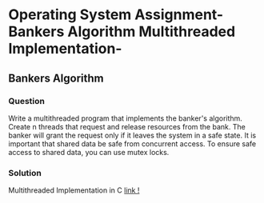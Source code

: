 # Operating System Assignment-Bankers Algorithm Multithreaded Implementation-
## Bankers Algorithm

### Question

Write a multithreaded program that implements the banker's algorithm. Create n threads that request and release resources from the bank. The banker will grant the request only if it leaves the system in a safe state. It is important that shared data be safe from concurrent access. To ensure safe access to shared data, you can use mutex locks.

### Solution

Multithreaded Implementation in C [link !](https://google.com)

